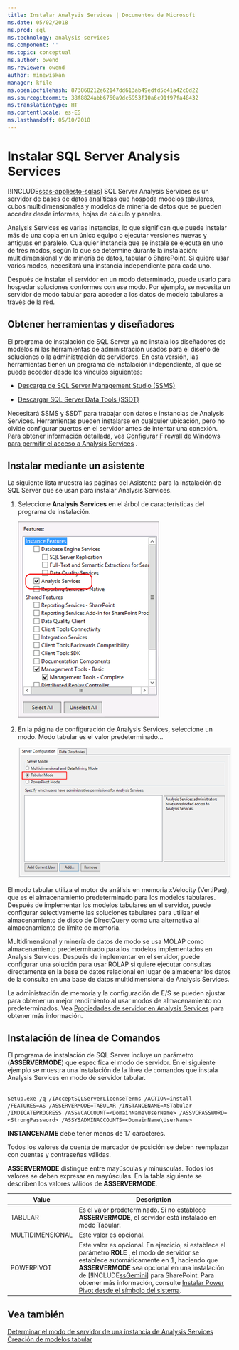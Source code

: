 ```yaml
---
title: Instalar Analysis Services | Documentos de Microsoft
ms.date: 05/02/2018
ms.prod: sql
ms.technology: analysis-services
ms.component: ''
ms.topic: conceptual
ms.author: owend
ms.reviewer: owend
author: minewiskan
manager: kfile
ms.openlocfilehash: 873868212e62147dd613ab49edfd5c41a42c0d22
ms.sourcegitcommit: 38f8824abb6760a9dc6953f10a6c91f97fa48432
ms.translationtype: HT
ms.contentlocale: es-ES
ms.lasthandoff: 05/10/2018
---
```

# <a name="install-sql-server-analysis-services"></a>Instalar SQL Server Analysis Services
[!INCLUDE[ssas-appliesto-sqlas](../../../includes/ssas-appliesto-sqlas.md)]
  SQL Server Analysis Services es un servidor de bases de datos analíticas que hospeda modelos tabulares, cubos multidimensionales y modelos de minería de datos que se pueden acceder desde informes, hojas de cálculo y paneles.  
  
 Analysis Services es varias instancias, lo que significan que puede instalar más de una copia en un único equipo o ejecutar versiones nuevas y antiguas en paralelo. Cualquier instancia que se instale se ejecuta en uno de tres modos, según lo que se determine durante la instalación: multidimensional y de minería de datos, tabular o SharePoint. Si quiere usar varios modos, necesitará una instancia independiente para cada uno.  
  
 Después de instalar el servidor en un modo determinado, puede usarlo para hospedar soluciones conformes con ese modo. Por ejemplo, se necesita un servidor de modo tabular para acceder a los datos de modelo tabulares a través de la red.  
  
## <a name="get-tools-and-designers"></a>Obtener herramientas y diseñadores  
 El programa de instalación de SQL Server ya no instala los diseñadores de modelos ni las herramientas de administración usados para el diseño de soluciones o la administración de servidores. En esta versión, las herramientas tienen un programa de instalación independiente, al que se puede acceder desde los vínculos siguientes:  
  
-   [Descarga de SQL Server Management Studio (SSMS)](../../../ssms/download-sql-server-management-studio-ssms.md)  
  
-   [Descargar SQL Server Data Tools (SSDT)](../../../ssdt/download-sql-server-data-tools-ssdt.md)  
  
 Necesitará SSMS y SSDT para trabajar con datos e instancias de Analysis Services. Herramientas pueden instalarse en cualquier ubicación, pero no olvide configurar puertos en el servidor antes de intentar una conexión. Para obtener información detallada, vea [Configurar Firewall de Windows para permitir el acceso a Analysis Services](../../../analysis-services/instances/configure-the-windows-firewall-to-allow-analysis-services-access.md) .  
  
## <a name="install-using-a-wizard"></a>Instalar mediante un asistente  
 La siguiente lista muestra las páginas del Asistente para la instalación de SQL Server que se usan para instalar Analysis Services.  
  
1.  Seleccione **Analysis Services** en el árbol de características del programa de instalación.  
  
     ![Árbol de características del programa de instalación que muestra Analysis Services](../../../analysis-services/instances/install-windows/media/ssas-setupas.gif "árbol de características del programa de instalación que muestra Analysis Services")  
  
2.  En la página de configuración de Analysis Services, seleccione un modo. Modo tabular es el valor predeterminado...  
  
     ![Página de configuración con opciones de configuración de Analysis Services](../../../analysis-services/instances/install-windows/media/ssas-setupasconfig.png "página de configuración con opciones de configuración de Analysis Services")  
  
  El modo tabular utiliza el motor de análisis en memoria xVelocity (VertiPaq), que es el almacenamiento predeterminado para los modelos tabulares. Después de implementar los modelos tabulares en el servidor, puede configurar selectivamente las soluciones tabulares para utilizar el almacenamiento de disco de DirectQuery como una alternativa al almacenamiento de límite de memoria.  
 
 Multidimensional y minería de datos de modo se usa MOLAP como almacenamiento predeterminado para los modelos implementados en Analysis Services. Después de implementar en el servidor, puede configurar una solución para usar ROLAP si quiere ejecutar consultas directamente en la base de datos relacional en lugar de almacenar los datos de la consulta en una base de datos multidimensional de Analysis Services.  
  

  
 La administración de memoria y la configuración de E/S se pueden ajustar para obtener un mejor rendimiento al usar modos de almacenamiento no predeterminados. Vea [Propiedades de servidor en Analysis Services](../../../analysis-services/server-properties/server-properties-in-analysis-services.md) para obtener más información.  
  
## <a name="command-line-setup"></a>Instalación de línea de Comandos  
 El programa de instalación de SQL Server incluye un parámetro (**ASSERVERMODE**) que especifica el modo de servidor. En el siguiente ejemplo se muestra una instalación de la línea de comandos que instala Analysis Services en modo de servidor tabular.  
  
```  
  
Setup.exe /q /IAcceptSQLServerLicenseTerms /ACTION=install /FEATURES=AS /ASSERVERMODE=TABULAR /INSTANCENAME=ASTabular /INDICATEPROGRESS /ASSVCACCOUNT=<DomainName\UserName> /ASSVCPASSWORD=<StrongPassword> /ASSYSADMINACCOUNTS=<DomainName\UserName>   
```  
  
 **INSTANCENAME** debe tener menos de 17 caracteres.  
  
 Todos los valores de cuenta de marcador de posición se deben reemplazar con cuentas y contraseñas válidas.  
  
 **ASSERVERMODE** distingue entre mayúsculas y minúsculas.  Todos los valores se deben expresar en mayúsculas. En la tabla siguiente se describen los valores válidos de **ASSERVERMODE**.  
  
|Value|Description|  
|-----------|-----------------|  
|TABULAR|Es el valor predeterminado. Si no establece **ASSERVERMODE**, el servidor está instalado en modo Tabular.|
|MULTIDIMENSIONAL|Este valor es opcional.|  
|POWERPIVOT|Este valor es opcional. En ejercicio, si establece el parámetro **ROLE** , el modo de servidor se establece automáticamente en 1, haciendo que **ASSERVERMODE** sea opcional en una instalación de [!INCLUDE[ssGemini](../../../includes/ssgemini-md.md)] para SharePoint. Para obtener más información, consulte [Instalar Power Pivot desde el símbolo del sistema](http://msdn.microsoft.com/en-us/7f1f2b28-c9f5-49ad-934b-02f2fa6b9328).|  
  
  
## <a name="see-also"></a>Vea también  
 [Determinar el modo de servidor de una instancia de Analysis Services](../../../analysis-services/instances/determine-the-server-mode-of-an-analysis-services-instance.md)   
 [Creación de modelos tabular](https://msdn.microsoft.com/library/hh212945(v=sql.110).aspx)  
  
  
